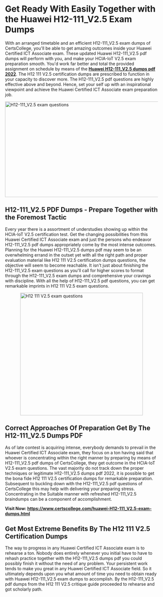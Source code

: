 <h1><strong>Get Ready With Easily Together with the Huawei H12-111_V2.5 Exam Dumps&nbsp;</strong></h1>
<p><span style="font-weight: 400;">With an arranged timetable and an efficient  H12-111_V2.5 exam dumps of CertsCollege, you'll be able to get amazing outcomes inside your Huawei Certified ICT Associate exam. These updated Huawei H12-111_V2.5 pdf dumps will perform with you, and make your HCIA-IoT V2.5 exam preparation smooth. You'd work far better and total the provided assignment on schedule by means of the <strong><a href="https://www.certscollege.com/huawei-H12-111_V2.5-exam-dumps.html">Huawei H12-111_V2.5 dumps pdf 2022</a></strong>. The H12 111 V2.5 certification dumps are prescribed to function in your capacity to discover more. The  H12-111_V2.5 pdf questions are highly effective above and beyond. Hence, set your self up with an inspirational viewpoint and achieve the Huawei Certified ICT Associate exam preparation job.&nbsp;</span></p>
<p><span style="font-weight: 400;"><img style="display: block; margin-left: auto; margin-right: auto;" src="https://i.ibb.co/CPDK3ps/Yellow-and-Blue-Initiative-Blog-Banner.png" alt="H12-111_V2.5 exam questions" width="559" height="315" /></span></p>
<h2><strong>H12-111_V2.5 PDF Dumps - Prepare Together with the Foremost Tactic</strong></h2>
<p><span style="font-weight: 400;">Every year there is a assortment of understudies showing up within the HCIA-IoT V2.5 certification test. Get the changing possibilities from this Huawei Certified ICT Associate exam and just the persons who endeavor H12-111_V2.5 pdf dumps appropriately come by the most intense outcomes. Planning for the Huawei H12-111_V2.5 dumps pdf may seem to be an overwhelming errand in the outset yet with all the right path and proper evaluation material like H12 111 V2.5 certification dumps questions, the objective will seem to become reachable. It isn't just about finishing the H12-111_V2.5 exam questions as you'll call for higher scores to format through the H12-111_V2.5 exam dumps and comprehensive your cravings with discipline. With all the help of H12-111_V2.5 pdf questions, you can get remarkable imprints in H12 111 V2.5 exam questions.</span></p>
<p><span style="font-weight: 400;"><a href="https://bit.ly/39hZA2g"><img style="display: block; margin-left: auto; margin-right: auto;" src="https://i.ibb.co/9tMrhdY/Teacher-Appreciation-Invitation.png" alt="H12 111 V2.5 exam questions " width="404" height="404" /></a></span></p>
<h2><strong>Correct Approaches Of Preparation Get By The H12-111_V2.5 Dumps PDF</strong></h2>
<p><span style="font-weight: 400;">As of late contest is acquiring intense, everybody demands to prevail in the Huawei Certified ICT Associate exam, they focus on a ton having said that whoever is concentrating within the right manner by preparing by means of H12-111_V2.5 pdf dumps of CertsCollege, they get outcome in the HCIA-IoT V2.5 exam questions. The vast majority do not track down the proper techniques or legitimate H12-111_V2.5 dumps pdf 2022, it is possible to get the bona fide H12 111 V2.5 certification dumps for remarkable preparation. Subsequent to buckling down with the  H12-111_V2.5 pdf questions of CertsCollege this may help with delivering your preparing stress. Concentrating in the Suitable manner with refreshed H12-111_V2.5 braindumps can be a component of accomplishment.</span></p>
<p><span style="font-weight: 400;"><strong>Visit Now: <a href="https://www.certscollege.com/huawei-H12-111_V2.5-exam-dumps.html">https://www.certscollege.com/huawei-H12-111_V2.5-exam-dumps.html</a></strong></span></p>
<h2><strong>Get Most Extreme Benefits By The H12 111 V2.5 Certification Dumps</strong></h2>
<p><span style="font-weight: 400;">The way to progress in any Huawei Certified ICT Associate exam is to rehearse a ton. Nobody does entirely whenever you initial have to have to rehash practice together with the H12-111_V2.5 dumps pdf you could possibly finish it without the need of any problem. Your persistent work tends to make you great in any Huawei Certified ICT Associate field. So it ultimately depends upon you what amount of time you need to obtain ready with Huawei H12-111_V2.5 exam dumps to accomplish. By the H12-111_V2.5 pdf dumps from the H12 111 V2.5 critique guide proceeded to rehearse and got scholarly path.</span></p>
